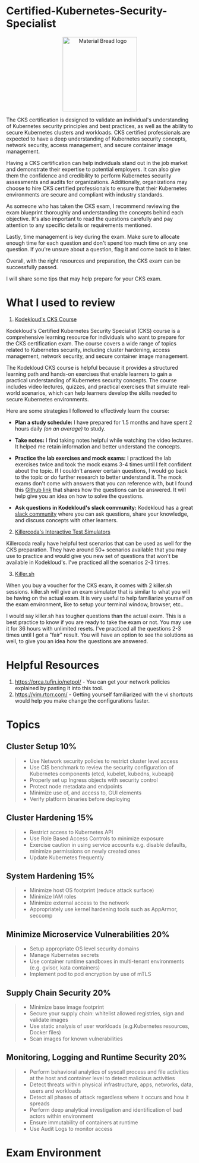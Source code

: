 # Certified-Kubernetes-Security-Specialist
<p align="center">
    <img width="200" src="https://user-images.githubusercontent.com/46586312/228611431-70b2a3ad-5e7c-4bec-9a55-3890db4ac67b.png" alt="Material Bread logo">
</p>

The CKS certification is designed to validate an individual's understanding of Kubernetes security principles and best practices, as well as the ability to secure Kubernetes clusters and workloads. CKS certified professionals are expected to have a deep understanding of Kubernetes security concepts, network security, access management, and secure container image management.

Having a CKS certification can help individuals stand out in the job market and demonstrate their expertise to potential employers. It can also give them the confidence and credibility to perform Kubernetes security assessments and audits for organizations. Additionally, organizations may choose to hire CKS certified professionals to ensure that their Kubernetes environments are secure and compliant with industry standards.

As someone who has taken the CKS exam, I recommend reviewing the exam blueprint thoroughly and understanding the concepts behind each objective. It's also important to read the questions carefully and pay attention to any specific details or requirements mentioned.

Lastly, time management is key during the exam. Make sure to allocate enough time for each question and don't spend too much time on any one question. If you're unsure about a question, flag it and come back to it later.

Overall, with the right resources and preparation, the CKS exam can be successfully passed. 

I will share some tips that may help prepare for your CKS exam.

# What I used to review
1. [Kodekloud's CKS Course](https://kodekloud.com/courses/certified-kubernetes-security-specialist-cks/)
  
Kodekloud's Certified Kubernetes Security Specialist (CKS) course is a comprehensive learning resource for individuals who want to prepare for the CKS certification exam. The course covers a wide range of topics related to Kubernetes security, including cluster hardening, access management, network security, and secure container image management.

The Kodekloud CKS course is helpful because it provides a structured learning path and hands-on exercises that enable learners to gain a practical understanding of Kubernetes security concepts. The course includes video lectures, quizzes, and practical exercises that simulate real-world scenarios, which can help learners develop the skills needed to secure Kubernetes environments.

Here are some strategies I followed to effectively learn the course:

- **Plan a study schedule:** I have prepared for 1.5 months and have spent 2 hours daily _(on an average)_ to study. 

- **Take notes:** I find taking notes helpful while watching the video lectures. It helped me retain information and better understand the concepts.

- **Practice the lab exercises and mock exams:**  I practiced the lab exercises twice and took the mock exams 3-4 times until I felt confident about the topic. If I couldn't answer certain questions, I would go back to the topic or do further research to better understand it. The mock exams don't come with answers that you can reference with, but I found this [Github link](https://github.com/kodekloudhub/certified-kubernetes-security-specialist-cks-course/tree/main/docs/08-Mock-Exams) that shares how the questions can be answered. It will help give you an idea on how to solve the questions.

- **Ask questions in Kodekloud's slack community:** Kodekloud has a great [slack community](https://join.slack.com/t/kodekloud/shared_invite/zt-wm5xso39-L1xVR2yWdy9uPg_jk4wRwA) where you can ask questions, share your knowledge, and discuss concepts with other learners. 

2. [Killercoda's Interactive Test Simulators](https://killercoda.com/killer-shell-cks)

Killercoda really have helpful test scenarios that can be used as well for the CKS preparation. They have around 50+ scenarios available that you may use to practice and would give you new set of questions that won't be available in Kodekloud's. I've practiced all the scenarios 2-3 times.

3. [Killer.sh](https://killer.sh/cks)

When you buy a voucher for the CKS exam, it comes with 2 killer.sh sessions. killer.sh will give an exam simulator that is similar to what you will be having on the actual exam. It is very useful to help familiarize yourself on the exam environment, like to setup your terminal window, browser, etc..

I would say killer.sh has tougher questions than the actual exam. This is a best practice to know if you are ready to take the exam or not. You may use it for 36 hours with unlimited resets. I've practiced all the questions 2-3 times until I got a "fair" result. You will have an option to see the solutions as well, to give you an idea how the questions are answered.

# Helpful Resources

1. https://orca.tufin.io/netpol/ - You can get your network policies explained by pasting it into this tool.
2. https://vim.rtorr.com/ - Getting yourself familiarized with the vi shortcuts would help you make change the configurations faster.

# Topics
## Cluster Setup 10%
> - Use Network security policies to restrict cluster level access
> - Use CIS benchmark to review the security configuration of Kubernetes components (etcd, kubelet, kubedns, kubeapi)
> - Properly set up Ingress objects with security control
> - Protect node metadata and endpoints
> - Minimize use of, and access to, GUI elements
> - Verify platform binaries before deploying

## Cluster Hardening 15%
> - Restrict access to Kubernetes API
> - Use Role Based Access Controls to minimize exposure
> - Exercise caution in using service accounts e.g. disable defaults, minimize permissions on newly created ones
> - Update Kubernetes frequently

## System Hardening 15%
> - Minimize host OS footprint (reduce attack surface)
> - Minimize IAM roles
> - Minimize external access to the network
> - Appropriately use kernel hardening tools such as AppArmor, seccomp

## Minimize Microservice Vulnerabilities 20%
> - Setup appropriate OS level security domains
> - Manage Kubernetes secrets
> - Use container runtime sandboxes in multi-tenant environments (e.g. gvisor, kata containers)
> - Implement pod to pod encryption by use of mTLS

## Supply Chain Security 20% 
> - Minimize base image footprint
> - Secure your supply chain: whitelist allowed registries, sign and validate images
> - Use static analysis of user workloads (e.g.Kubernetes resources, Docker files)
> - Scan images for known vulnerabilities

## Monitoring, Logging and Runtime Security 20%
> - Perform behavioral analytics of syscall process and file activities at the host and container level to detect malicious activities
> - Detect threats within physical infrastructure, apps, networks, data, users and workloads
> - Detect all phases of attack regardless where it occurs and how it spreads
> - Perform deep analytical investigation and identification of bad actors within environment
> - Ensure immutability of containers at runtime
> - Use Audit Logs to monitor access

# Exam Environment
